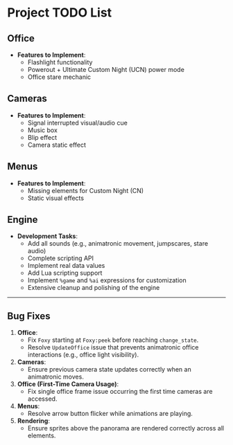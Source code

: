 # Project TODO List

## Office
- **Features to Implement**:
  - Flashlight functionality
  - Powerout + Ultimate Custom Night (UCN) power mode
  - Office stare mechanic

## Cameras
- **Features to Implement**:
  - Signal interrupted visual/audio cue
  - Music box
  - Blip effect
  - Camera static effect

## Menus
- **Features to Implement**:
  - Missing elements for Custom Night (CN)
  - Static visual effects

## Engine
- **Development Tasks**:
  - Add all sounds (e.g., animatronic movement, jumpscares, stare audio)
  - Complete scripting API
  - Implement real data values
  - Add Lua scripting support
  - Implement `%game` and `%ai` expressions for customization
  - Extensive cleanup and polishing of the engine

---

## Bug Fixes
1. **Office**:
   - Fix `Foxy` starting at `Foxy:peek` before reaching `change_state`.
   - Resolve `UpdateOffice` issue that prevents animatronic office interactions (e.g., office light visibility).
2. **Cameras**:
   - Ensure previous camera state updates correctly when an animatronic moves.
3. **Office (First-Time Camera Usage)**:
   - Fix single office frame issue occurring the first time cameras are accessed.
4. **Menus**:
   - Resolve arrow button flicker while animations are playing.
5. **Rendering**:
   - Ensure sprites above the panorama are rendered correctly across all elements.

